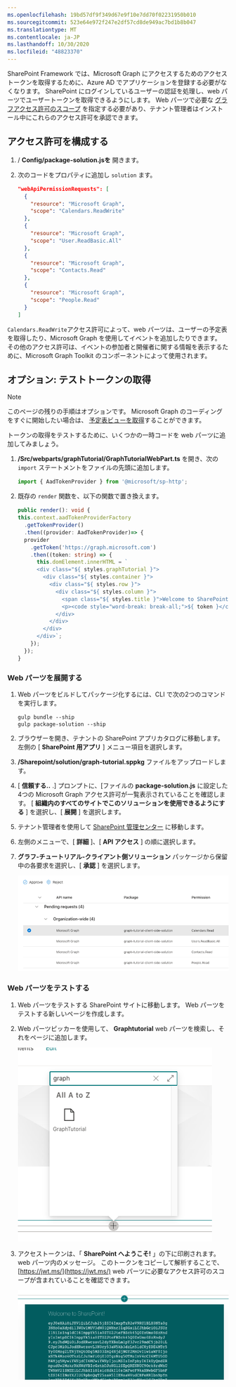 ```yaml
---
ms.openlocfilehash: 19bd57df9f349d67e9f10e7dd70f02231950b010
ms.sourcegitcommit: 523e64e972f247e2df57cd8de949ac7bd1b8b047
ms.translationtype: MT
ms.contentlocale: ja-JP
ms.lasthandoff: 10/30/2020
ms.locfileid: "48823370"
---
```

<!-- markdownlint-disable MD002 MD041 -->

SharePoint Framework では、Microsoft Graph にアクセスするためのアクセストークンを取得するために、Azure AD でアプリケーションを登録する必要がなくなります。 SharePoint にログインしているユーザーの認証を処理し、web パーツでユーザートークンを取得できるようにします。 Web パーツで必要な [グラフアクセス許可のスコープ](https://docs.microsoft.com/graph/permissions-reference) を指定する必要があり、テナント管理者はインストール中にこれらのアクセス許可を承認できます。

## <a name="configure-permissions"></a>アクセス許可を構成する

1. / **Config/package-solution.jsを** 開きます。

1. 次のコードをプロパティに追加し `solution` ます。

    ```json
    "webApiPermissionRequests": [
      {
        "resource": "Microsoft Graph",
        "scope": "Calendars.ReadWrite"
      },
      {
        "resource": "Microsoft Graph",
        "scope": "User.ReadBasic.All"
      },
      {
        "resource": "Microsoft Graph",
        "scope": "Contacts.Read"
      },
      {
        "resource": "Microsoft Graph",
        "scope": "People.Read"
      }
    ]
    ```

`Calendars.ReadWrite`アクセス許可によって、web パーツは、ユーザーの予定表を取得したり、Microsoft Graph を使用してイベントを追加したりできます。 その他のアクセス許可は、イベントの参加者と開催者に関する情報を表示するために、Microsoft Graph Toolkit のコンポーネントによって使用されます。

## <a name="optional-test-token-acquisition"></a>オプション: テストトークンの取得

> [!NOTE]
> このページの残りの手順はオプションです。 Microsoft Graph のコーディングをすぐに開始したい場合は、 [予定表ビューを取得](/graph/tutorials/spfx?tutorial-step=3)することができます。

トークンの取得をテストするために、いくつかの一時コードを web パーツに追加してみましょう。

1. **/Src/webparts/graphTutorial/GraphTutorialWebPart.ts** を開き、次の `import` ステートメントをファイルの先頭に追加します。

    ```typescript
    import { AadTokenProvider } from '@microsoft/sp-http';
    ```

1. 既存の `render` 関数を、以下の関数で置き換えます。

    ```typescript
    public render(): void {
    this.context.aadTokenProviderFactory
      .getTokenProvider()
      .then((provider: AadTokenProvider)=> {
      provider
        .getToken('https://graph.microsoft.com')
        .then((token: string) => {
          this.domElement.innerHTML = `
          <div class="${ styles.graphTutorial }">
            <div class="${ styles.container }">
              <div class="${ styles.row }">
                <div class="${ styles.column }">
                  <span class="${ styles.title }">Welcome to SharePoint!</span>
                  <p><code style="word-break: break-all;">${ token }</code></p>
                </div>
              </div>
            </div>
          </div>`;
        });
      });
    }
    ```

### <a name="deploy-the-web-part"></a>Web パーツを展開する

1. Web パーツをビルドしてパッケージ化するには、CLI で次の2つのコマンドを実行します。

    ```Shell
    gulp bundle --ship
    gulp package-solution --ship
    ```

1. ブラウザーを開き、テナントの SharePoint アプリカタログに移動します。 左側の [ **SharePoint 用アプリ** ] メニュー項目を選択します。

1. **/Sharepoint/solution/graph-tutorial.sppkg** ファイルをアップロードします。

1. [ **信頼する..** .] プロンプトに、[ファイルの **package-solution.js** に設定した4つの Microsoft Graph アクセス許可が一覧表示されていることを確認します。 [ **組織内のすべてのサイトでこのソリューションを使用できるようにする** ] を選択し、[ **展開** ] を選択します。

1. テナント管理者を使用して [SharePoint 管理センター](https://admin.microsoft.com/sharepoint?page=classicfeatures&modern=true) に移動します。

1. 左側のメニューで、[ **詳細** ]、[ **API アクセス** ] の順に選択します。

1. **グラフ-チュートリアル-クライアント側ソリューション** パッケージから保留中の各要求を選択し、[ **承認** ] を選択します。

    ![SharePoint 管理センターの API アクセスページのスクリーンショット](images/api-access.png)

### <a name="test-the-web-part"></a>Web パーツをテストする

1. Web パーツをテストする SharePoint サイトに移動します。 Web パーツをテストする新しいページを作成します。

1. Web パーツピッカーを使用して、 **Graphtutorial** web パーツを検索し、それをページに追加します。

    ![Web パーツピッカーの GraphTutorial web パーツのスクリーンショット](images/add-web-part.png)

1. アクセストークンは、「 **SharePoint へようこそ!** 」の下に印刷されます。 web パーツ内のメッセージ。 このトークンをコピーして解析することで、 [https://jwt.ms/](https://jwt.ms/) web パーツに必要なアクセス許可のスコープが含まれていることを確認できます。

    ![アクセストークンを表示する web パーツのスクリーンショット](images/access-token.png)
